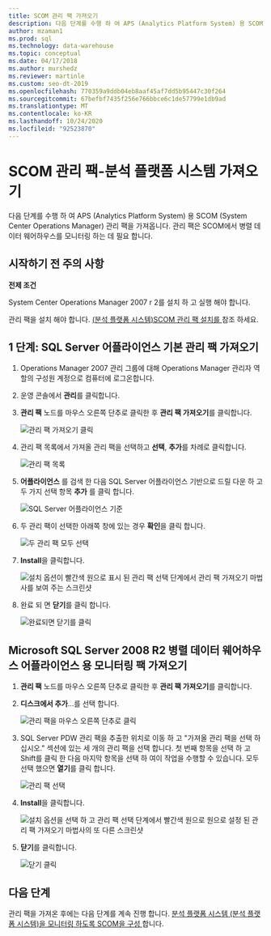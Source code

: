 ```yaml
---
title: SCOM 관리 팩 가져오기
description: 다음 단계를 수행 하 여 APS (Analytics Platform System) 용 SCOM (System Center Operations Manager) 관리 팩을 가져옵니다. 관리 팩은 SCOM에서 병렬 데이터 웨어하우스를 모니터링 하는 데 필요 합니다.
author: mzaman1
ms.prod: sql
ms.technology: data-warehouse
ms.topic: conceptual
ms.date: 04/17/2018
ms.author: murshedz
ms.reviewer: martinle
ms.custom: seo-dt-2019
ms.openlocfilehash: 770359a9ddb04eb8aaf45af7dd5b95447c30f264
ms.sourcegitcommit: 67befbf7435f256e766bbce6c1de57799e1db9ad
ms.translationtype: MT
ms.contentlocale: ko-KR
ms.lasthandoff: 10/24/2020
ms.locfileid: "92523870"
---
```

# <a name="import-the-scom-management-pack---analytics-platform-system"></a>SCOM 관리 팩-분석 플랫폼 시스템 가져오기
다음 단계를 수행 하 여 APS (Analytics Platform System) 용 SCOM (System Center Operations Manager) 관리 팩을 가져옵니다. 관리 팩은 SCOM에서 병렬 데이터 웨어하우스를 모니터링 하는 데 필요 합니다. 
  
## <a name="before-you-begin"></a><a name="BeforeBegin"></a>시작하기 전 주의 사항  
**전제 조건**  
  
System Center Operations Manager 2007 r 2를 설치 하 고 실행 해야 합니다.  
  
관리 팩을 설치 해야 합니다. [&#40;분석 플랫폼 시스템&#41;SCOM 관리 팩 설치를 ](install-the-scom-management-packs.md)참조 하세요.  
  
## <a name="step-1-import-the-sql-server-appliance-base-management-pack"></a><a name="Step1"></a>1 단계: SQL Server 어플라이언스 기본 관리 팩 가져오기  
  
1.  Operations Manager 2007 관리 그룹에 대해 Operations Manager 관리자 역할의 구성원 계정으로 컴퓨터에 로그온합니다.  
  
2.  운영 콘솔에서 **관리**를 클릭합니다.  
  
3.  **관리 팩** 노드를 마우스 오른쪽 단추로 클릭한 후 **관리 팩 가져오기**를 클릭합니다.  
  
    ![관리 팩 가져오기 클릭](./media/import-the-scom-management-pack-for-pdw/SCOM_IMP.png "SCOM_IMP")  
  
4.  관리 팩 목록에서 가져올 관리 팩을 선택하고 **선택**, **추가**를 차례로 클릭합니다.  
  
    ![관리 팩 목록](./media/import-the-scom-management-pack-for-pdw/SCOM_IMP2.png "SCOM_IMP2")  
  
5.  **어플라이언스** 를 검색 한 다음 SQL Server 어플라이언스 기반으로 드릴 다운 하 고 두 가지 선택 항목 **추가** 를 클릭 합니다.  
  
    ![SQL Server 어플라이언스 기준](./media/import-the-scom-management-pack-for-pdw/SCOM_IMP3.png "SCOM_IMP3")  
  
6.  두 관리 팩이 선택한 아래쪽 창에 있는 경우 **확인**을 클릭 합니다.  
  
    ![두 관리 팩 모두 선택](./media/import-the-scom-management-pack-for-pdw/SCOM_IMP4.png "SCOM_IMP4")  
  
7.  **Install**을 클릭합니다.  
  
    ![설치 옵션이 빨간색 원으로 표시 된 관리 팩 선택 단계에서 관리 팩 가져오기 마법사를 보여 주는 스크린샷](./media/import-the-scom-management-pack-for-pdw/SCOM_IMP5.png "SCOM_IMP5")  
  
8.  완료 되 면 **닫기**를 클릭 합니다.  
  
    ![완료되면 닫기를 클릭](./media/import-the-scom-management-pack-for-pdw/SCOM_IMP6.png "SCOM_IMP6")  
  
## <a name="import-the-monitoring-pack-for-microsoft-sql-server-2008-r2-parallel-data-warehouse-appliance"></a><a name="Step2"></a>Microsoft SQL Server 2008 R2 병렬 데이터 웨어하우스 어플라이언스 용 모니터링 팩 가져오기  
  
1.  **관리 팩** 노드를 마우스 오른쪽 단추로 클릭한 후 **관리 팩 가져오기**를 클릭합니다.  
  
2.  **디스크에서 추가**...를 선택 합니다.  
  
    ![관리 팩을 마우스 오른쪽 단추로 클릭](./media/import-the-scom-management-pack-for-pdw/SCOM_PDW.png "SCOM_PDW")  
  
3.  SQL Server PDW 관리 팩을 추출한 위치로 이동 하 고 "가져올 관리 팩을 선택 하십시오." 섹션에 있는 세 개의 관리 팩을 선택 합니다. 첫 번째 항목을 선택 하 고 Shift를 클릭 한 다음 마지막 항목을 선택 하 여이 작업을 수행할 수 있습니다. 모두 선택 했으면 **열기**를 클릭 합니다.  
  
    ![관리 팩 선택](./media/import-the-scom-management-pack-for-pdw/SCOM_PDW2.png "SCOM_PDW2")  
  
4.  **Install**을 클릭합니다.  
  
    ![설치 옵션을 선택 하 고 관리 팩 선택 단계에서 빨간색 원으로 원으로 설정 된 관리 팩 가져오기 마법사의 또 다른 스크린샷](./media/import-the-scom-management-pack-for-pdw/SCOM_PDW3.png "SCOM_PDW3")  
  
5.  **닫기**를 클릭합니다.  
  
    ![닫기 클릭](./media/import-the-scom-management-pack-for-pdw/SCOM_PDW4.png "SCOM_PDW4")  
  
## <a name="next-step"></a>다음 단계  
관리 팩을 가져온 후에는 다음 단계를 계속 진행 합니다. [분석 플랫폼 시스템 &#40;분석 플랫폼 시스템&#41;을 모니터링 하도록 SCOM을 구성 ](configure-scom-to-monitor-analytics-platform-system.md)합니다.  
  
<!-- MISSING LINKS ## See Also  
[Common Metadata Query Examples &#40;SQL Server PDW&#41;](../sqlpdw/common-metadata-query-examples-sql-server-pdw.md)  -->  
  
